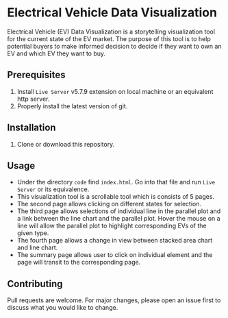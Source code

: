 # Electrical Vehicle Data Visualization

Electrical Vehicle (EV) Data Visualization is a storytelling visualization tool
for the current state of the EV market. The purpose of this tool is to help
potential buyers to make informed decision to decide if they want to own an EV
and which EV they want to buy.

## Prerequisites

1. Install ```Live Server``` v5.7.9 extension on local machine or an equivalent http server.
2. Properly install the latest version of git.

## Installation

1. Clone or download this repository.


## Usage

* Under the directory ```code``` find ```index.html```. Go into that file and run
```Live Server``` or its equivalence.
* This visualization tool is a scrollable tool which is consists of 5 pages.
* The second page allows clicking on different states for selection.
* The third page allows selections of individual line in the parallel plot and
    a link between the line chart and the parallel plot. Hover the mouse on a
    line will allow the parallel plot to highlight corresponding EVs of the
    given type.
* The fourth page allows a change in view between stacked area chart and line
    chart.
* The summary page allows user to click on individual element and the page will
    transit to the corresponding page.

## Contributing

Pull requests are welcome. For major changes, please open an issue first
to discuss what you would like to change.

